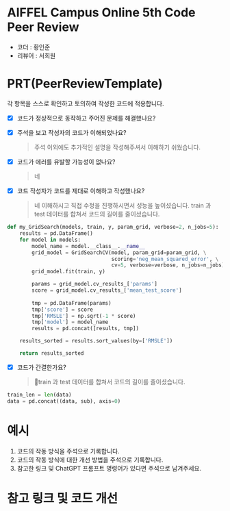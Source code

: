 # AIFFEL Campus Online 5th Code Peer Review
- 코더 : 황인준
- 리뷰어 : 서희원


# PRT(PeerReviewTemplate) 
각 항목을 스스로 확인하고 토의하여 작성한 코드에 적용합니다.

- [X] 코드가 정상적으로 동작하고 주어진 문제를 해결했나요?
  
- [X] 주석을 보고 작성자의 코드가 이해되었나요?
  > 주석 이외에도 추가적인 설명을 작성해주셔서 이해하기 쉬웠습니다.
- [X] 코드가 에러를 유발할 가능성이 없나요?
  > 네
- [X] 코드 작성자가 코드를 제대로 이해하고 작성했나요?
  > 네 이해하시고 직접 수정을 진행하시면서 성능을 높이셨습니다.
  > train 과 test 데이터를 합쳐서 코드의 길이를 줄이셨습니다.
```python
def my_GridSearch(models, train, y, param_grid, verbose=2, n_jobs=5):
    results = pd.DataFrame()
    for model in models:
        model_name = model.__class__.__name__
        grid_model = GridSearchCV(model, param_grid=param_grid, \
                                  scoring='neg_mean_squared_error', \
                                  cv=5, verbose=verbose, n_jobs=n_jobs)
        grid_model.fit(train, y)

        params = grid_model.cv_results_['params']
        score = grid_model.cv_results_['mean_test_score']
        
        tmp = pd.DataFrame(params)
        tmp['score'] = score
        tmp['RMSLE'] = np.sqrt(-1 * score)
        tmp['model'] = model_name
        results = pd.concat([results, tmp])

    results_sorted = results.sort_values(by=['RMSLE'])

    return results_sorted
```
- [X] 코드가 간결한가요?
  > train 과 test 데이터를 합쳐서 코드의 길이를 줄이셨습니다.
```python
train_len = len(data)
data = pd.concat((data, sub), axis=0)
```

# 예시
1. 코드의 작동 방식을 주석으로 기록합니다.
2. 코드의 작동 방식에 대한 개선 방법을 주석으로 기록합니다.
3. 참고한 링크 및 ChatGPT 프롬프트 명령어가 있다면 주석으로 남겨주세요.

# 참고 링크 및 코드 개선

